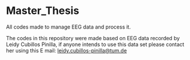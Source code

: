 # Master_Thesis
All codes made to manage EEG data and process it.

The codes in this repository were made based on EEG data recorded by Leidy Cubillos Pinilla, if anyone intends to use
this data set please contact her using this E mail: leidy.cubillos-pinilla@tum.de
